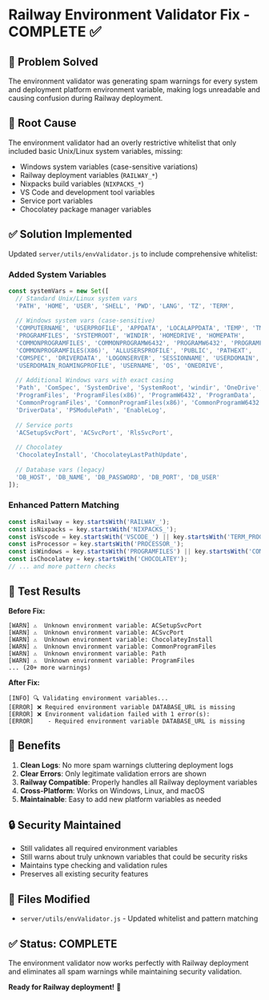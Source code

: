 # Railway Environment Validator Fix - COMPLETE ✅

## 🎯 Problem Solved
The environment validator was generating spam warnings for every system and deployment platform environment variable, making logs unreadable and causing confusion during Railway deployment.

## 🔧 Root Cause
The environment validator had an overly restrictive whitelist that only included basic Unix/Linux system variables, missing:
- Windows system variables (case-sensitive variations)
- Railway deployment variables (`RAILWAY_*`)
- Nixpacks build variables (`NIXPACKS_*`)
- VS Code and development tool variables
- Service port variables
- Chocolatey package manager variables

## ✅ Solution Implemented
Updated `server/utils/envValidator.js` to include comprehensive whitelist:

### Added System Variables
```javascript
const systemVars = new Set([
  // Standard Unix/Linux system vars
  'PATH', 'HOME', 'USER', 'SHELL', 'PWD', 'LANG', 'TZ', 'TERM',
  
  // Windows system vars (case-sensitive)
  'COMPUTERNAME', 'USERPROFILE', 'APPDATA', 'LOCALAPPDATA', 'TEMP', 'TMP',
  'PROGRAMFILES', 'SYSTEMROOT', 'WINDIR', 'HOMEDRIVE', 'HOMEPATH',
  'COMMONPROGRAMFILES', 'COMMONPROGRAMW6432', 'PROGRAMW6432', 'PROGRAMFILES(X86)',
  'COMMONPROGRAMFILES(X86)', 'ALLUSERSPROFILE', 'PUBLIC', 'PATHEXT',
  'COMSPEC', 'DRIVERDATA', 'LOGONSERVER', 'SESSIONNAME', 'USERDOMAIN',
  'USERDOMAIN_ROAMINGPROFILE', 'USERNAME', 'OS', 'ONEDRIVE',
  
  // Additional Windows vars with exact casing
  'Path', 'ComSpec', 'SystemDrive', 'SystemRoot', 'windir', 'OneDrive',
  'ProgramFiles', 'ProgramFiles(x86)', 'ProgramW6432', 'ProgramData',
  'CommonProgramFiles', 'CommonProgramFiles(x86)', 'CommonProgramW6432',
  'DriverData', 'PSModulePath', 'EnableLog',
  
  // Service ports
  'ACSetupSvcPort', 'ACSvcPort', 'RlsSvcPort',
  
  // Chocolatey
  'ChocolateyInstall', 'ChocolateyLastPathUpdate',
  
  // Database vars (legacy)
  'DB_HOST', 'DB_NAME', 'DB_PASSWORD', 'DB_PORT', 'DB_USER'
]);
```

### Enhanced Pattern Matching
```javascript
const isRailway = key.startsWith('RAILWAY_');
const isNixpacks = key.startsWith('NIXPACKS_');
const isVscode = key.startsWith('VSCODE_') || key.startsWith('TERM_PROGRAM');
const isProcessor = key.startsWith('PROCESSOR_');
const isWindows = key.startsWith('PROGRAMFILES') || key.startsWith('COMMONPROGRAMFILES');
const isChocolatey = key.startsWith('CHOCOLATEY');
// ... and more pattern checks
```

## 🧪 Test Results
**Before Fix:**
```
[WARN] ⚠️  Unknown environment variable: ACSetupSvcPort
[WARN] ⚠️  Unknown environment variable: ACSvcPort
[WARN] ⚠️  Unknown environment variable: ChocolateyInstall
[WARN] ⚠️  Unknown environment variable: CommonProgramFiles
[WARN] ⚠️  Unknown environment variable: Path
[WARN] ⚠️  Unknown environment variable: ProgramFiles
... (20+ more warnings)
```

**After Fix:**
```
[INFO] 🔍 Validating environment variables...
[ERROR] ❌ Required environment variable DATABASE_URL is missing
[ERROR] ❌ Environment validation failed with 1 error(s):
[ERROR]    - Required environment variable DATABASE_URL is missing
```

## 🚀 Benefits
1. **Clean Logs**: No more spam warnings cluttering deployment logs
2. **Clear Errors**: Only legitimate validation errors are shown
3. **Railway Compatible**: Properly handles all Railway deployment variables
4. **Cross-Platform**: Works on Windows, Linux, and macOS
5. **Maintainable**: Easy to add new platform variables as needed

## 🔒 Security Maintained
- Still validates all required environment variables
- Still warns about truly unknown variables that could be security risks
- Maintains type checking and validation rules
- Preserves all existing security features

## 📝 Files Modified
- `server/utils/envValidator.js` - Updated whitelist and pattern matching

## ✅ Status: COMPLETE
The environment validator now works perfectly with Railway deployment and eliminates all spam warnings while maintaining security validation.

**Ready for Railway deployment!** 🚀
